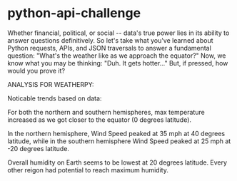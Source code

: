 # python-api-challenge

Whether financial, political, or social -- data's true power lies in its ability to answer questions definitively. So let's take what you've learned about Python requests, APIs, and JSON traversals to answer a fundamental question: "What's the weather like as we approach the equator?"
Now, we know what you may be thinking: "Duh. It gets hotter..."
But, if pressed, how would you prove it?


ANALYSIS FOR WEATHERPY:


Noticable trends based on data:


For both the northern and southern hemispheres, max temperature increased as we got closer to the equator (0 degrees latitude).


In the northern hemisphere, Wind Speed peaked at 35 mph at 40 degrees latitude, while in the southern hemisphere Wind Speed peaked at 25 mph at -20 degrees latitude.

Overall humidity on Earth seems to be lowest at 20 degrees latitude. Every other reigon had potential to reach maximum humidity.
